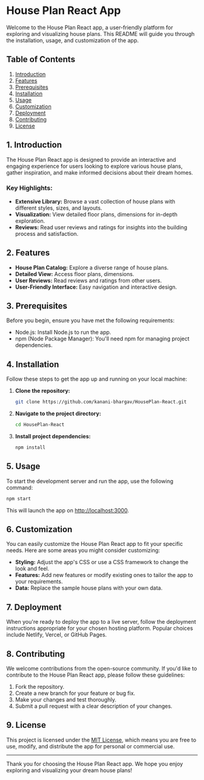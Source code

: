 # House Plan React App

Welcome to the House Plan React app, a user-friendly platform for exploring and visualizing house plans. This README will guide you through the installation, usage, and customization of the app.

## Table of Contents

1. [Introduction](#introduction)
2. [Features](#features)
3. [Prerequisites](#prerequisites)
4. [Installation](#installation)
5. [Usage](#usage)
6. [Customization](#customization)
7. [Deployment](#deployment)
8. [Contributing](#contributing)
9. [License](#license)

## 1. Introduction

The House Plan React app is designed to provide an interactive and engaging experience for users looking to explore various house plans, gather inspiration, and make informed decisions about their dream homes.

### Key Highlights:

- **Extensive Library:** Browse a vast collection of house plans with different styles, sizes, and layouts.
- **Visualization:** View detailed floor plans, dimensions for in-depth exploration.
- **Reviews:** Read user reviews and ratings for insights into the building process and satisfaction.

## 2. Features

- **House Plan Catalog:** Explore a diverse range of house plans.
- **Detailed View:** Access floor plans, dimensions.
- **User Reviews:** Read reviews and ratings from other users.
- **User-Friendly Interface:** Easy navigation and interactive design.

## 3. Prerequisites

Before you begin, ensure you have met the following requirements:

- Node.js: Install Node.js to run the app.
- npm (Node Package Manager): You'll need npm for managing project dependencies.

## 4. Installation

Follow these steps to get the app up and running on your local machine:

1. **Clone the repository:**

   ```bash
   git clone https://github.com/kanani-bhargav/HousePlan-React.git
   ```

2. **Navigate to the project directory:**

   ```bash
   cd HousePlan-React
   ```

3. **Install project dependencies:**

   ```bash
   npm install
   ```

## 5. Usage

To start the development server and run the app, use the following command:

```bash
npm start
```

This will launch the app on [http://localhost:3000](http://localhost:3000).

## 6. Customization

You can easily customize the House Plan React app to fit your specific needs. Here are some areas you might consider customizing:

- **Styling:** Adjust the app's CSS or use a CSS framework to change the look and feel.
- **Features:** Add new features or modify existing ones to tailor the app to your requirements.
- **Data:** Replace the sample house plans with your own data.

## 7. Deployment

When you're ready to deploy the app to a live server, follow the deployment instructions appropriate for your chosen hosting platform. Popular choices include Netlify, Vercel, or GitHub Pages.

## 8. Contributing

We welcome contributions from the open-source community. If you'd like to contribute to the House Plan React app, please follow these guidelines:

1. Fork the repository.
2. Create a new branch for your feature or bug fix.
3. Make your changes and test thoroughly.
4. Submit a pull request with a clear description of your changes.

## 9. License

This project is licensed under the [MIT License](LICENSE), which means you are free to use, modify, and distribute the app for personal or commercial use.

---
Thank you for choosing the House Plan React app. We hope you enjoy exploring and visualizing your dream house plans!
```
